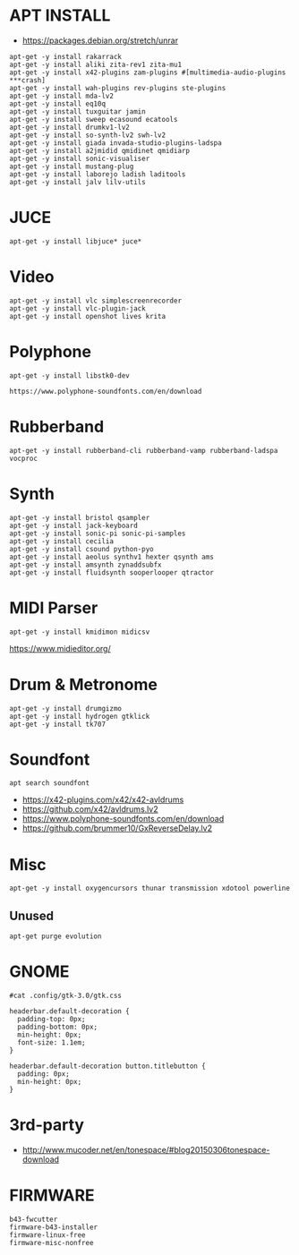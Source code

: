 # APT INSTALL

- https://packages.debian.org/stretch/unrar

```
apt-get -y install rakarrack 
apt-get -y install aliki zita-rev1 zita-mu1
apt-get -y install x42-plugins zam-plugins #[multimedia-audio-plugins ***crash] 
apt-get -y install wah-plugins rev-plugins ste-plugins
apt-get -y install mda-lv2
apt-get -y install eq10q
apt-get -y install tuxguitar jamin
apt-get -y install sweep ecasound ecatools
apt-get -y install drumkv1-lv2 
apt-get -y install so-synth-lv2 swh-lv2
apt-get -y install giada invada-studio-plugins-ladspa
apt-get -y install a2jmidid qmidinet qmidiarp
apt-get -y install sonic-visualiser 
apt-get -y install mustang-plug
apt-get -y install laborejo ladish laditools
apt-get -y install jalv lilv-utils 
```

# JUCE

```
apt-get -y install libjuce* juce*
```

# Video

```
apt-get -y install vlc simplescreenrecorder
apt-get -y install vlc-plugin-jack
apt-get -y install openshot lives krita
```

# Polyphone

```
apt-get -y install libstk0-dev 

https://www.polyphone-soundfonts.com/en/download
```

# Rubberband

```
apt-get -y install rubberband-cli rubberband-vamp rubberband-ladspa vocproc
```

# Synth

```
apt-get -y install bristol qsampler
apt-get -y install jack-keyboard
apt-get -y install sonic-pi sonic-pi-samples
apt-get -y install cecilia
apt-get -y install csound python-pyo
apt-get -y install aeolus synthv1 hexter qsynth ams
apt-get -y install amsynth zynaddsubfx
apt-get -y install fluidsynth sooperlooper qtractor
```

# MIDI Parser

```
apt-get -y install kmidimon midicsv
```

https://www.midieditor.org/

# Drum & Metronome

```
apt-get -y install drumgizmo
apt-get -y install hydrogen gtklick
apt-get -y install tk707
```

# Soundfont

```
apt search soundfont
```

- https://x42-plugins.com/x42/x42-avldrums
- https://github.com/x42/avldrums.lv2
- https://www.polyphone-soundfonts.com/en/download
- https://github.com/brummer10/GxReverseDelay.lv2

# Misc

```
apt-get -y install oxygencursors thunar transmission xdotool powerline
```

## Unused

```
apt-get purge evolution
```

# GNOME

```
#cat .config/gtk-3.0/gtk.css 

headerbar.default-decoration {
  padding-top: 0px;
  padding-bottom: 0px;
  min-height: 0px;
  font-size: 1.1em;
}

headerbar.default-decoration button.titlebutton {
  padding: 0px;
  min-height: 0px;
}
```

# 3rd-party

- http://www.mucoder.net/en/tonespace/#blog20150306tonespace-download

# FIRMWARE

```
b43-fwcutter
firmware-b43-installer
firmware-linux-free 
firmware-misc-nonfree
```
